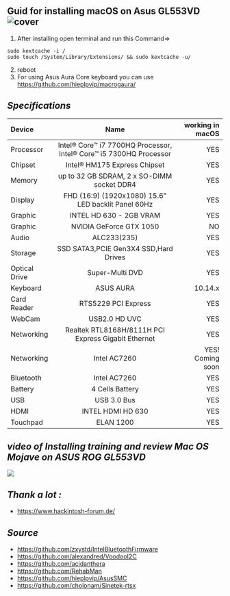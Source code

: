 **Guid for installing macOS on Asus GL553VD**
![cover](https://raw.githubusercontent.com/MohammadtaghiFarkhondekar/macOS-Mojave-For-Asus-ROG-GL553VD/master/img/cover-v2.jpg)
----------------------------------------------
1. After installing open terminal and run this Command=> 
```
sudo kextcache -i /
sudo touch /System/Library/Extensions/ && sudo kextcache -u/
```
2. reboot
3. For using Asus Aura Core keyboard you can use https://github.com/hieplpvip/macrogaura/

*Specifications*
----------------------------------------
| Device | Name |working in macOS |
| :---         |     :---:      |          ---: |
| Processor   |Intel® Core™ i7 7700HQ Processor, Intel® Core™ i5 7300HQ Processor| YES   |
| Chipset     | Intel® HM175 Express Chipset       | YES      |
| Memory     | up to 32 GB SDRAM, 2 x SO-DIMM socket DDR4 | YES |
| Display   | FHD (16:9) (1920x1080) 15.6" LED backlit Panel 60Hz | YES |
| Graphic | INTEL HD 630 - 2GB VRAM | YES |
| Graphic | NVIDIA GeForce GTX 1050 | NO |
| Audio | ALC233(235) | YES |
| Storage |SSD SATA3,PCIE Gen3X4 SSD,Hard Drives | YES|
| Optical Drive | Super-Multi DVD | YES |
| Keyboard | ASUS AURA | 10.14.x |
| Card Reader | RTS5229 PCI Express | YES |
| WebCam | USB2.0 HD UVC | YES |
| Networking | Realtek RTL8168H/8111H PCI Express Gigabit Ethernet | YES |
| Networking | Intel AC7260 | YES! Coming soon |
| Bluetooth | Intel AC7260 | YES |
| Battery | 4 Cells Battery | YES |
| USB | USB 3.0 Bus | YES |
| HDMI | INTEL HDMI HD 630 | YES |
| Touchpad | ELAN 1200 | YES |

*video of Installing training and review Mac OS Mojave on ASUS ROG GL553VD*
----------------------------------------------
[![](http://img.youtube.com/vi/iby0x87ztog/0.jpg)](http://www.youtube.com/watch?v=iby0x87ztog "")

*Thank a lot :*
----------------------------------------------
- https://www.hackintosh-forum.de/

*Source*
----------------------------------------------
- https://github.com/zxystd/IntelBluetoothFirmware
- https://github.com/alexandred/VoodooI2C
- https://github.com/acidanthera
- https://github.com/RehabMan
- https://github.com/hieplpvip/AsusSMC
- https://github.com/cholonam/Sinetek-rtsx
